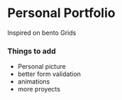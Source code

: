 # Personal Portfolio
 Inspired on bento Grids

 ### Things to add

 - Personal picture
 - better form validation
 - animations
 - more proyects